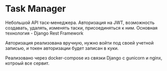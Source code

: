 # Task Manager

Небольшой API таск-менеджера. Авторизация на JWT, возможность создавать, удалять, изменять таски,
присоединяться к ним. Основная технология - Django Rest Framework

Авторизация реализована вручную, нужно войти под своей учетной записью, и токен авторизации будет записан в куки.

Реализовано через docker-compose из связки Django с gunicorn и nginx, котроый все сервит.
